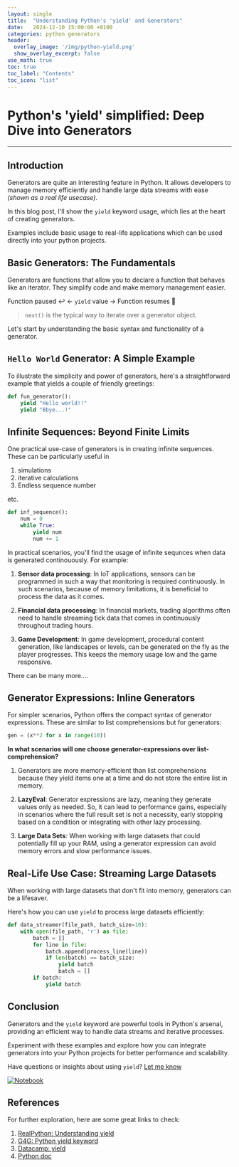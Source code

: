 ```yaml
---
layout: single
title:  "Understanding Python's 'yield' and Generators"
date:   2024-12-10 15:00:00 +0100
categories: python generators
header:
  overlay_image: '/img/python-yield.png'
  show_overlay_excerpt: false
use_math: true
toc: true
toc_label: "Contents"
toc_icon: "list"
---
```


# Python's 'yield' simplified: Deep Dive into Generators

-----------------------------

## Introduction
Generators are quite an interesting feature in Python. It allows developers to manage memory efficiently and handle large data streams with ease _(shown as a real life usecase)_. 

In this blog post, I'll show the `yield` keyword usage, which lies at the heart of creating generators. 

Examples include basic usage to real-life applications which can be used directly into your python projects.

## Basic Generators: The Fundamentals
Generators are functions that allow you to declare a function that behaves like an iterator. They simplify code and make memory management easier. 

Function paused ↩️ ← `yield` value → Function resumes 🔄

> `next()` is the typical way to iterate over a generator object.

Let's start by understanding the basic syntax and functionality of a generator.

## `Hello World` Generator: A Simple Example
To illustrate the simplicity and power of generators, here's a straightforward example that yields a couple of friendly greetings:
```python
def fun_generator():
    yield "Hello world!!"
    yield "Bbye...!"
```

## Infinite Sequences: Beyond Finite Limits
One practical use-case of generators is in creating infinite sequences. These can be particularly useful in 
1. simulations
2. iterative calculations
3. Endless sequence number   

etc.

```python
def inf_sequence():
    num = 0
    while True:
        yield num
        num += 1
```

In practical scenarios, you'll find the usage of infinite sequnces when data is generated continouously. For example: 

1. **Sensor data processing**: In IoT applications, sensors can be programmed in such a way that monitoring is required continuously. In such scenarios, because of memory limitations, it is beneficial to process the data as it comes.

2. **Financial data processing**: In financial markets, trading algorithms often need to handle streaming tick data that comes in continuously throughout trading hours.

3. **Game Development**: In game development, procedural content generation, like landscapes or levels, can be generated on the fly as the player progresses. This keeps the memory usage low and the game responsive.

There can be many more....

## Generator Expressions: Inline Generators
For simpler scenarios, Python offers the compact syntax of generator expressions. These are similar to list comprehensions but for generators:

```python
gen = (x**2 for x in range(10))
```

**In what scenarios will one choose generator-expressions over list-comprehension?**

1. Generators are more memory-efficient than list comprehensions because they yield items one at a time and do not store the entire list in memory.

2. **LazyEval**: Generator expressions are lazy, meaning they generate values only as needed. So, it can lead to performance gains, especially in scenarios where the full result set is not a necessity, early stopping based on a condition or integrating with other lazy processing.

3. **Large Data Sets**: When working with large datasets that could potentially fill up your RAM, using a generator expression can avoid memory errors and slow performance issues.

## Real-Life Use Case: Streaming Large Datasets
When working with large datasets that don't fit into memory, generators can be a lifesaver. 

Here's how you can use `yield` to process large datasets efficiently:

```python
def data_streamer(file_path, batch_size=10):
    with open(file_path, 'r') as file:
        batch = []
        for line in file:
            batch.append(process_line(line))
            if len(batch) == batch_size:
                yield batch
                batch = []
        if batch:
            yield batch
```

## Conclusion
Generators and the `yield` keyword are powerful tools in Python's arsenal, providing an efficient way to handle data streams and iterative processes. 

Experiment with these examples and explore how you can integrate generators into your Python projects for better performance and scalability.

Have questions or insights about using `yield`? <a href="https://nikhilsingh.io/contact" target="_blank">Let me know</a>

[![Notebook](https://mybinder.org/badge_logo.svg)](https://github.com/nikhilsingh13/PythonHacks/blob/main/blog-work/yield_fn_work/blogpost_code.ipynb)


## References
For further exploration, here are some great links to check:
1. <a href="https://realpython.com/introduction-to-python-generators/#understanding-the-python-yield-statement" target="_blank">RealPython: Understanding yield</a>
2. <a href="https://www.geeksforgeeks.org/python-yield-keyword/" target="_blank">G4G: Python yield keyword</a>
3. <a href="https://www.datacamp.com/tutorial/yield-python-keyword" target="_blank">Datacamp: yield</a>
4. <a href="https://docs.python.org/3/reference/expressions.html#yield-expressions" target="_blank">Python doc</a>